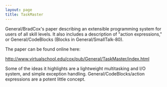 ```yaml
---
layout: page
title: TaskMaster
---
```


General/BradCox's paper describing an extensible programming system for users of all skill levels. It also includes a description of "action expressions," or General/CodeBlocks (Blocks in General/SmallTalk-80).

The paper can be found online here:

http://www.virtualschool.edu/cox/pub/General/TaskMaster/index.html

Some of the ideas it highlights are a lightweight multitasking and I/O system, and simple exception handling. General/CodeBlocks/action expressions are a potent little concept.
